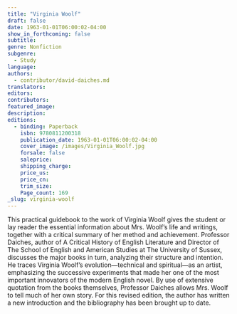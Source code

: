 ```yaml
---
title: "Virginia Woolf"
draft: false
date: 1963-01-01T06:00:02-04:00
show_in_forthcoming: false
subtitle:
genre: Nonfiction
subgenre:
  - Study
language:
authors:
  - contributor/david-daiches.md
translators:
editors:
contributors:
featured_image:
description:
editions:
  - binding: Paperback
    isbn: 9780811200318
    publication_date: 1963-01-01T06:00:02-04:00
    cover_image: /images/Virginia_Woolf.jpg
    forsale: false
    saleprice:
    shipping_charge:
    price_us:
    price_cn:
    trim_size:
    Page_count: 169
_slug: virginia-woolf
---
```


This practical guidebook to the work of Virginia Woolf gives the student or lay reader the essential information about Mrs. Woolf’s life and writings, together with a critical summary of her method and achievement. Professor Daiches, author of A Critical History of English Literature and Director of The School of English and American Studies at The University of Sussex, discusses the major books in turn, analyzing their structure and intention. He traces Virginia Woolf’s evolution—technical and spiritual—as an artist, emphasizing the successive experiments that made her one of the most important innovators of the modern English novel. By use of extensive quotation from the books themselves, Professor Daiches allows Mrs. Woolf to tell much of her own story. For this revised edition, the author has written a new introduction and the bibliography has been brought up to date.

